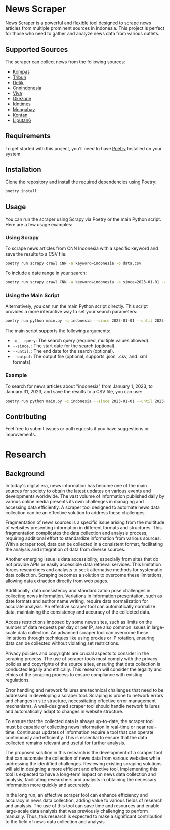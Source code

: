 # News Scraper
News Scraper is a powerful and flexible tool designed to scrape news articles from multiple prominent sources in Indonesia. This project is perfect for those who need to gather and analyze news data from various outlets.

## Supported Sources
The scraper can collect news from the following sources:
- [Kompas](https://kompas.com/)
- [Tribun](https://www.tribunnews.com/)
- [Detik](https://www.detik.com/)
- [Cnnindonesia](https://www.cnnindonesia.com/)
- [Viva](https://www.viva.co.id/)
- [Okezone](https://okezone.com/)
- [Idntimes](https://www.idntimes.com/)
- [Mongabay](https://www.mongabay.co.id/)
- [Kontan](https://www.kontan.co.id/)
- [Liputan6](https://www.liputan6.com/)


## Requirements
To get started with this project, you'll need to have [Poetry](https://python-poetry.org/)  Installed on your system.

## Installation
Clone the repository and install the required dependencies using Poetry:

```bash
poetry install
```

## Usage

You can run the scraper using Scrapy via Poetry or the main Python script. Here are a few usage examples:

### Using Scrapy
To scrape news articles from CNN Indonesia with a specific keyword and save the results to a CSV file:

```bash
poetry run scrapy crawl CNN -a keyword=indonesia -o data.csv
```

To include a date range in your search:

```bash
poetry run scrapy crawl CNN -a keyword=indonesia -a since=2023-01-01 -a until=2023-01-31 -o data.csv
```


### Using the Main Script

Alternatively, you can run the main Python script directly. This script provides a more interactive way to set your search parameters:

```bash
poetry run python main.py -q indonesia --since 2023-01-01 --until 2023-01-31 --output data.csv
```
The main script supports the following arguments:
- `-q`, `--query`: The search query (required, multiple values allowed).
- `--since`, : The start date for the search (optional).
- `--until`, : The end date for the search (optional).
- `--output`: The output file (optional, supports .json, .csv, and .xml formats).

### Example

To search for news articles about "indonesia" from January 1, 2023, to January 31, 2023, and save the results to a CSV file, you can use:

```bash
poetry run python main.py -q indonesia --since 2023-01-01 --until 2023-01-31 --output data.csv
```

## Contributing
Feel free to submit issues or pull requests if you have suggestions or improvements.


# Research
## Background

In today's digital era, news information has become one of the main sources for society to obtain the latest updates on various events and developments worldwide. The vast volume of information published daily by various online media presents its own challenges in managing and accessing data efficiently. A scraper tool designed to automate news data collection can be an effective solution to address these challenges.

Fragmentation of news sources is a specific issue arising from the multitude of websites presenting information in different formats and structures. This fragmentation complicates the data collection and analysis process, requiring additional effort to standardize information from various sources. With a scraper tool, data can be collected in a consistent format, facilitating the analysis and integration of data from diverse sources.

Another emerging issue is data accessibility, especially from sites that do not provide APIs or easily accessible data retrieval services. This limitation forces researchers and analysts to seek alternative methods for systematic data collection. Scraping becomes a solution to overcome these limitations, allowing data extraction directly from web pages.

Additionally, data consistency and standardization pose challenges in collecting news information. Variations in information presentation, such as date formats and author name writing, require data normalization for accurate analysis. An effective scraper tool can automatically normalize data, maintaining the consistency and accuracy of the collected data.

Access restrictions imposed by some news sites, such as limits on the number of data requests per day or per IP, are also common issues in large-scale data collection. An advanced scraper tool can overcome these limitations through techniques like using proxies or IP rotation, ensuring data can be collected without violating set restrictions.

Privacy policies and copyrights are crucial aspects to consider in the scraping process. The use of scraper tools must comply with the privacy policies and copyrights of the source sites, ensuring that data collection is conducted legally and ethically. This research will consider the legality and ethics of the scraping process to ensure compliance with existing regulations.

Error handling and network failures are technical challenges that need to be addressed in developing a scraper tool. Scraping is prone to network errors and changes in site structure, necessitating effective error management mechanisms. A well-designed scraper tool should handle network failures and automatically adapt to changes in website structure.

To ensure that the collected data is always up-to-date, the scraper tool must be capable of collecting news information in real-time or near real-time. Continuous updates of information require a tool that can operate continuously and efficiently. This is essential to ensure that the data collected remains relevant and useful for further analysis.

The proposed solution in this research is the development of a scraper tool that can automate the collection of news data from various websites while addressing the identified challenges. Reviewing existing scraping solutions will aid in designing a more efficient and effective tool. Implementing this tool is expected to have a long-term impact on news data collection and analysis, facilitating researchers and analysts in obtaining the necessary information more quickly and accurately.

In the long run, an effective scraper tool can enhance efficiency and accuracy in news data collection, adding value to various fields of research and analysis. The use of this tool can save time and resources and enable large-scale data analysis that was previously challenging to perform manually. Thus, this research is expected to make a significant contribution to the field of news data collection and analysis.